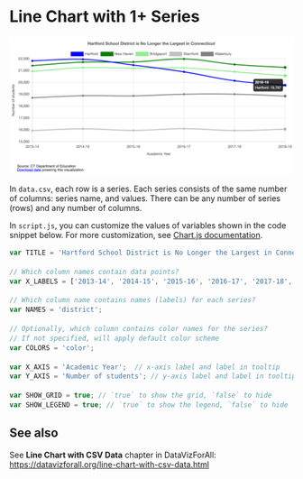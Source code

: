 # Line Chart with 1+ Series

![Line chart with any number of series](../images/line-chart.png)

In `data.csv`, each row is a series. Each series consists of the same number of columns: series name,
and values. There can be any number of series (rows) and any number of columns.

In `script.js`, you can customize the values of variables shown in the code snippet below. For more customization, see [Chart.js documentation](https://www.chartjs.org/docs/latest/).

```javascript
var TITLE = 'Hartford School District is No Longer the Largest in Connecticut';

// Which column names contain data points?
var X_LABELS = ['2013-14', '2014-15', '2015-16', '2016-17', '2017-18', '2018-19'];

// Which column name contains names (labels) for each series?
var NAMES = 'district';

// Optionally, which column contains color names for the series?
// If not specified, will apply default color scheme
var COLORS = 'color';

var X_AXIS = 'Academic Year';  // x-axis label and label in tooltip
var Y_AXIS = 'Number of students'; // y-axis label and label in tooltip

var SHOW_GRID = true; // `true` to show the grid, `false` to hide
var SHOW_LEGEND = true; // `true` to show the legend, `false` to hide
```

## See also
See **Line Chart with CSV Data** chapter in DataVizForAll: https://datavizforall.org/line-chart-with-csv-data.html